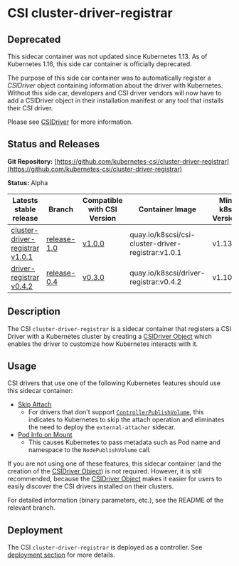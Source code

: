 # CSI cluster-driver-registrar

## Deprecated

This sidecar container was not updated since Kubernetes 1.13. As of Kubernetes
1.16, this side car container is officially deprecated.

The purpose of this side car container was to automatically register
a _CSIDriver_ object containing information about the driver with Kubernetes.
Without this side car, developers and CSI driver vendors will now have to add
a CSIDriver object in their installation manifest or any tool that installs
their CSI driver.

Please see [CSIDriver](csi-driver-object.md) for more information.

## Status and Releases

**Git Repository:** [https://github.com/kubernetes-csi/cluster-driver-registrar](https://github.com/kubernetes-csi/cluster-driver-registrar)

**Status:** Alpha

Latests stable release | Branch | Compatible with CSI Version | Container Image | Min k8s Version | Max k8s version
--|--|--|--|--|--
[cluster-driver-registrar v1.0.1](https://github.com/kubernetes-csi/cluster-driver-registrar/releases/tag/v1.0.1) | [release-1.0](https://github.com/kubernetes-csi/cluster-driver-registrar/tree/release-1.0) |  [v1.0.0](https://github.com/container-storage-interface/spec/releases/tag/v1.0.0) | quay.io/k8scsi/csi-cluster-driver-registrar:v1.0.1 | v1.13 | -
[driver-registrar v0.4.2](https://github.com/kubernetes-csi/driver-registrar/releases/tag/v0.4.2) | [release-0.4](https://github.com/kubernetes-csi/driver-registrar/tree/release-0.4) | [v0.3.0](https://github.com/container-storage-interface/spec/releases/tag/v0.3.0) | quay.io/k8scsi/driver-registrar:v0.4.2 | v1.10 | -

## Description

The CSI `cluster-driver-registrar` is a sidecar container that registers a CSI Driver with a Kubernetes cluster by creating a [CSIDriver Object](csi-driver-object.md) which enables the driver to customize how Kubernetes interacts with it.

## Usage

CSI drivers that use one of the following Kubernetes features should use this sidecar container:

* [Skip Attach](skip-attach.md)
  * For drivers that don't support [`ControllerPublishVolume`](https://github.com/container-storage-interface/spec/blob/master/spec.md#controllerpublishvolume), this indicates to Kubernetes to skip the attach operation and eliminates the need to deploy the `external-attacher` sidecar.
* [Pod Info on Mount](pod-info.md)
  * This causes Kubernetes to pass metadata such as Pod name and namespace to the `NodePublishVolume` call.

If you are not using one of these features, this sidecar container (and the creation of the [CSIDriver Object](csi-driver-object.md)) is not required. However, it is still recommended, because the [CSIDriver Object](csi-driver-object.md) makes it easier for users to easily discover the CSI drivers installed on their clusters.

For detailed information (binary parameters, etc.), see the README of the relevant branch.

## Deployment

The CSI `cluster-driver-registrar` is deployed as a controller. See [deployment section](deploying.md) for more details.
